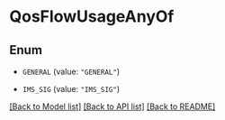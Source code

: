 # QosFlowUsageAnyOf

## Enum


* `GENERAL` (value: `"GENERAL"`)

* `IMS_SIG` (value: `"IMS_SIG"`)


[[Back to Model list]](../README.md#documentation-for-models) [[Back to API list]](../README.md#documentation-for-api-endpoints) [[Back to README]](../README.md)


